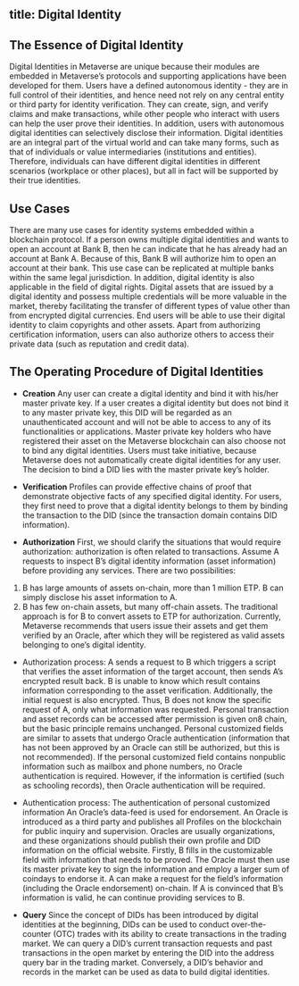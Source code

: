 title: Digital Identity
---

## The Essence of Digital Identity
  Digital Identities in Metaverse are unique because their modules are embedded
in Metaverse’s protocols and supporting applications have been developed for
them. Users have a defined autonomous identity - they are in full control of their
identities, and hence need not rely on any central entity or third party for identity
verification. They can create, sign, and verify claims and make transactions,
while other people who interact with users can help the user prove their
identities. In addition, users with autonomous digital identities can selectively
disclose their information.
  Digital identities are an integral part of the virtual world and can take many forms,
such as that of individuals or value intermediaries (institutions and entities).
Therefore, individuals can have different digital identities in different scenarios
(workplace or other places), but all in fact will be supported by their true
identities.

## Use Cases

  There are many use cases for identity systems embedded within a blockchain
protocol.
  If a person owns multiple digital identities and wants to open an account at Bank
B, then he can indicate that he has already had an account at Bank A. Because
of this, Bank B will authorize him to open an account at their bank. This use
case can be replicated at multiple banks within the same legal jurisdiction.
In addition, digital identity is also applicable in the field of digital rights. Digital
assets that are issued by a digital identity and possess multiple credentials will
be more valuable in the market, thereby facilitating the transfer of different types
of value other than from encrypted digital currencies. End users will be able to
use their digital identity to claim copyrights and other assets. Apart from
authorizing certification information, users can also authorize others to access
their private data (such as reputation and credit data).

## The Operating Procedure of Digital Identities

* **Creation**
  Any user can create a digital identity and bind it with his/her master private key.
If a user creates a digital identity but does not bind it to any master private key,
this DID will be regarded as an unauthenticated account and will not be able to
access to any of its functionalities or applications.
Master private key holders who have registered their asset on the Metaverse
blockchain can also choose not to bind any digital identities. Users must take
initiative, because Metaverse does not automatically create digital identities for
any user. The decision to bind a DID lies with the master private key’s holder.

* **Verification**
  Profiles can provide effective chains of proof that demonstrate objective facts
of any specified digital identity. For users, they first need to prove that a digital
identity belongs to them by binding the transaction to the DID (since the
transaction domain contains DID information).

* **Authorization**
  First, we should clarify the situations that would require authorization:
authorization is often related to transactions. Assume A requests to inspect B’s
digital identity information (asset information) before providing any services.
There are two possibilities:
1. B has large amounts of assets on-chain, more than 1 million ETP. B can
simply disclose his asset information to A.
2. B has few on-chain assets, but many off-chain assets. The traditional
  approach is for B to convert assets to ETP for authorization. Currently,
Metaverse recommends that users issue their assets and get them
verified by an Oracle, after which they will be registered as valid assets
belonging to one’s digital identity.

- Authorization process:
  A sends a request to B which triggers a script that verifies the asset information
of the target account, then sends A’s encrypted result back. B is unable to know
which result contains information corresponding to the asset verification.
Additionally, the initial request is also encrypted. Thus, B does not know the
specific request of A, only what information was requested. Personal
transaction and asset records can be accessed after permission is given on8
chain, but the basic principle remains unchanged.
Personal customized fields are similar to assets that undergo Oracle
authentication (information that has not been approved by an Oracle can still
be authorized, but this is not recommended).
If the personal customized field contains nonpublic information such as mailbox
and phone numbers, no Oracle authentication is required. However, if the
information is certified (such as schooling records), then Oracle authentication
will be required.

- Authentication process:
  The authentication of personal customized information
An Oracle’s data-feed is used for endorsement. An Oracle is introduced as a
third party and publishes all Profiles on the blockchain for public inquiry and
supervision. Oracles are usually organizations, and these organizations should
publish their own profile and DID information on the official website.
Firstly, B fills in the customizable field with information that needs to be proved.
The Oracle must then use its master private key to sign the information and
employ a larger sum of coindays to endorse it.
A can make a request for the field’s information (including the Oracle
endorsement) on-chain. If A is convinced that B’s information is valid, he can
continue providing services to B.

* **Query**
  Since the concept of DIDs has been introduced by digital identities at the
beginning, DIDs can be used to conduct over-the-counter (OTC) trades with its
ability to create transactions in the trading market.
We can query a DID’s current transaction requests and past transactions in the
open market by entering the DID into the address query bar in the trading
market. Conversely, a DID’s behavior and records in the market can be used
as data to build digital identities.
